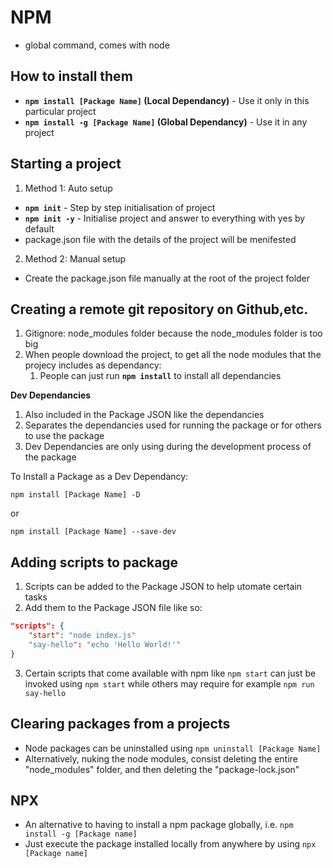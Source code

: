 # NPM 
- global command, comes with node 

## How to install them
- **`npm install [Package Name]` (Local Dependancy)** - Use it only in this particular project
- **`npm install -g [Package Name]` (Global Dependancy)** - Use it in any project  

## Starting a project 

1. Method 1: Auto setup  
- **`npm init`** -  Step by step initialisation of project   
- **`npm init -y`** - Initialise project and answer to everything with yes by default  
- package.json file with the details of the project will be menifested

2. Method 2: Manual setup  
- Create the package.json file manually at the root of the project folder

## Creating a remote git repository on Github,etc.

1. Gitignore: node\_modules folder because the node\_modules folder is too big
2. When people download the project, to get all the node modules that the projecy includes as dependancy:
	1. People can just run **`npm install`** to install all dependancies

**Dev Dependancies**  

1. Also included in the Package JSON like the dependancies  
2. Separates the dependancies used for running the package or for others to use the package  
3. Dev Dependancies are only using during the development process of the package  
	
To Install a Package as a Dev Dependancy:
	
`npm install [Package Name] -D`  

or 

`npm install [Package Name] --save-dev`
## Adding scripts to package

1. Scripts can be added to the Package JSON to help utomate certain tasks 
2. Add them to the Package JSON file like so:  

```json
"scripts": {  
	"start": "node index.js"		 
	"say-hello": "echo 'Hello World!'"  
}  
```

3. Certain scripts that come available with npm like `npm start` can just be invoked using `npm start` while others may require for example `npm run say-hello`

## Clearing packages from a projects

- Node packages can be uninstalled using `npm uninstall [Package Name]`
- Alternatively, nuking the node modules, consist deleting the entire "node_modules" folder, and then deleting the "package-lock.json"

## NPX 
- An alternative to having to install a npm package globally, i.e. `npm install -g [Package name]` 
- Just execute the package installed locally from anywhere by using `npx [Package name]`
